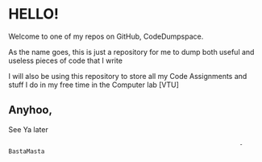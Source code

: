 # HELLO!
Welcome to one of my repos on GitHub, CodeDumpspace.

As the name goes, this is just a repository for me to dump both useful and useless pieces of code that I write

I will also be using this repository to store all my Code Assignments and stuff I do in my free time in the Computer lab [VTU]
## Anyhoo,
See Ya later

                                                                    -BastaMasta
